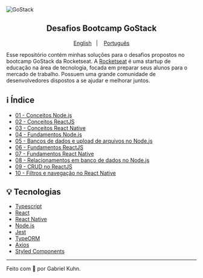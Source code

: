 <img alt="GoStack" src="https://storage.googleapis.com/golden-wind/bootcamp-gostack/header-desafios-new.png" />
<h2 align="center">
  Desafios Bootcamp GoStack
</h2>

<p align="center">
  <a href="README.md">English</a>&nbsp;&nbsp;&nbsp;|&nbsp;&nbsp;&nbsp;
  <a href="README.pt.md">Português</a>
</p>

Esse repositório contém minhas soluções para o desafios propostos no bootcamp GoStack da Rocketseat.
A [Rocketseat](https://rocketseat.com.br/) é uma startup de educação na área de tecnologia, focada em preparar seus alunos para o mercado de trabalho. Possuem uma grande comunidade de desenvolvedores dispostos a se ajudar e melhorar juntos.


## :information_source: Índice

- [01 - Conceitos Node.js](https://github.com/gabrielkuhn/gostack-challenges/tree/main/01-node-concepts)
- [02 - Conceitos ReactJS](https://github.com/gabrielkuhn/gostack-challenges/tree/main/02-react-concepts)
- [03 - Conceitos React Native](https://github.com/gabrielkuhn/gostack-challenges/tree/main/03-react-native-concepts)
- [04 - Fundamentos Node.js](https://github.com/gabrielkuhn/gostack-challenges/tree/main/04-node-fundamentals)
- [05 - Bancos de dados e upload de arquivos no Node.js](https://github.com/gabrielkuhn/gostack-challenges/tree/main/05-node-database-upload)
- [06 - Fundamentos ReactJS](https://github.com/gabrielkuhn/gostack-challenges/tree/main/06-react-fundamentals)
- [07 - Fundamentos React Native](https://github.com/gabrielkuhn/gostack-challenges/tree/main/07-react-native-fundamentals)
- [08 - Relacionamentos em banco de dados no Node.js](https://github.com/gabrielkuhn/gostack-challenges/tree/main/08-node-database-relations)
- [09 - CRUD no ReactJS](https://github.com/gabrielkuhn/gostack-challenges/tree/main/09-react-crud)
- [10 - Filtros e navegação no React Native](https://github.com/gabrielkuhn/gostack-challenges/tree/main/10-react-native-delivery)

## :bulb: Tecnologias

- [Typescript](https://www.typescriptlang.org/)
- [React](https://reactjs.org/)
- [React Native](https://reactnative.dev/)
- [Node.js](https://nodejs.dev/)
- [Jest](https://jestjs.io/)
- [TypeORM](https://typeorm.io/)
- [Axios](https://github.com/axios/axios)
- [Styled Components](https://styled-components.com/)

---

Feito com 💜 por Gabriel Kuhn.